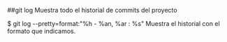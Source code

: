 ##git log
Muestra todo el historial de commits del proyecto

$ git log --pretty=format:"%h - %an, %ar : %s"
Muestra  el historial con el formato que indicamos.  
